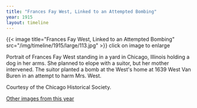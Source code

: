 ```yaml
---
title: "Frances Fay West, Linked to an Attempted Bombing"
year: 1915
layout: timeline
---
```


{{< image title="Frances Fay West, Linked to an Attempted Bombing" src="/img/timeline/1915/large/113.jpg" >}}
click on image to enlarge

Portrait of Frances Fay West standing in a yard in Chicago, Illinois holding a dog in her arms. She planned to elope with a suitor, but her mother intervened. The suitor planted a bomb at the West's home at 1639 West Van Buren in an attempt to harm Mrs. West. 

Courtesy of the Chicago Historical Society. 

[Other images from this year](/historical/timeline/1915)